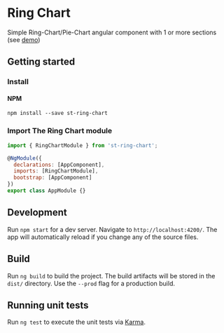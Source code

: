 # Ring Chart

Simple Ring-Chart/Pie-Chart angular component with 1 or more sections (see [demo](https://shimital.github.io/ring-chart/))

## Getting started

### Install 
#### NPM
`npm install --save st-ring-chart`

### Import The Ring Chart module
```js
import { RingChartModule } from 'st-ring-chart';

@NgModule({
  declarations: [AppComponent],
  imports: [RingChartModule],
  bootstrap: [AppComponent]
})
export class AppModule {}
```

## Development

Run `npm start` for a dev server. Navigate to `http://localhost:4200/`. The app will automatically reload if you change any of the source files.

## Build

Run `ng build` to build the project. The build artifacts will be stored in the `dist/` directory. Use the `--prod` flag for a production build.

## Running unit tests

Run `ng test` to execute the unit tests via [Karma](https://karma-runner.github.io).
